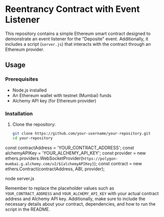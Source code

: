 # Reentrancy Contract with Event Listener

This repository contains a simple Ethereum smart contract designed to demonstrate an event listener for the "Deposite" event. Additionally, it includes a script (`server.js`) that interacts with the contract through an Ethereum provider.

## Usage

### Prerequisites

- Node.js installed
- An Ethereum wallet with testnet (Mumbai) funds
- Alchemy API key (for Ethereum provider)

### Installation

1. Clone the repository:

   ```bash
   git clone https://github.com/your-username/your-repository.git
   cd your-repository
   
const contractAddress = 'YOUR_CONTRACT_ADDRESS';
const alchemyAPIKey = 'YOUR_ALCHEMY_API_KEY';
const provider = new ethers.providers.WebSocketProvider(`https://polygon-mumbai.g.alchemy.com/v2/${alchemyAPIKey}`);
const contract = new ethers.Contract(contractAddress, ABI, provider);

node server.js

Remember to replace the placeholder values such as `YOUR_CONTRACT_ADDRESS` and `YOUR_ALCHEMY_API_KEY` with your actual contract address and Alchemy API key. Additionally, make sure to include the necessary details about your contract, dependencies, and how to run the script in the README.

